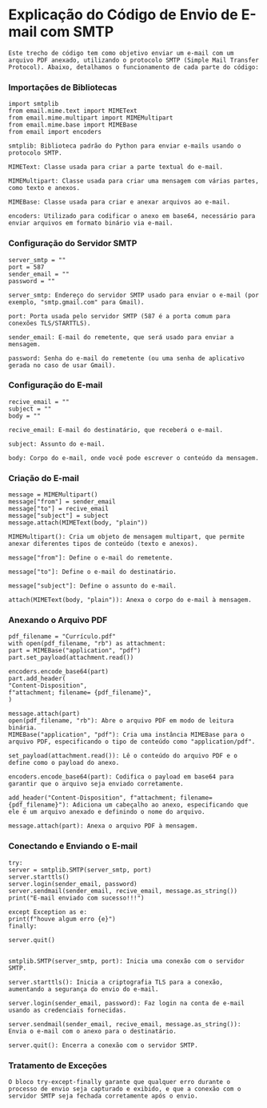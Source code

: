 # Explicação do Código de Envio de E-mail com SMTP

    Este trecho de código tem como objetivo enviar um e-mail com um arquivo PDF anexado, utilizando o protocolo SMTP (Simple Mail Transfer Protocol). Abaixo, detalhamos o funcionamento de cada parte do código:


### Importações de Bibliotecas

    import smtplib
    from email.mime.text import MIMEText
    from email.mime.multipart import MIMEMultipart
    from email.mime.base import MIMEBase
    from email import encoders

    smtplib: Biblioteca padrão do Python para enviar e-mails usando o protocolo SMTP.

    MIMEText: Classe usada para criar a parte textual do e-mail.

    MIMEMultipart: Classe usada para criar uma mensagem com várias partes, como texto e anexos.

    MIMEBase: Classe usada para criar e anexar arquivos ao e-mail.

    encoders: Utilizado para codificar o anexo em base64, necessário para enviar arquivos em formato binário via e-mail.


### Configuração do Servidor SMTP

    server_smtp = ""
    port = 587
    sender_email = ""
    password = ""

    server_smtp: Endereço do servidor SMTP usado para enviar o e-mail (por exemplo, "smtp.gmail.com" para Gmail).

    port: Porta usada pelo servidor SMTP (587 é a porta comum para conexões TLS/STARTTLS).

    sender_email: E-mail do remetente, que será usado para enviar a mensagem.

    password: Senha do e-mail do remetente (ou uma senha de aplicativo gerada no caso de usar Gmail).


### Configuração do E-mail

    recive_email = ""
    subject = ""
    body = ""

    recive_email: E-mail do destinatário, que receberá o e-mail.

    subject: Assunto do e-mail.

    body: Corpo do e-mail, onde você pode escrever o conteúdo da mensagem.


### Criação do E-mail

    message = MIMEMultipart()
    message["from"] = sender_email
    message["to"] = recive_email
    message["subject"] = subject
    message.attach(MIMEText(body, "plain"))

    MIMEMultipart(): Cria um objeto de mensagem multipart, que permite anexar diferentes tipos de conteúdo (texto e anexos).

    message["from"]: Define o e-mail do remetente.

    message["to"]: Define o e-mail do destinatário.

    message["subject"]: Define o assunto do e-mail.

    attach(MIMEText(body, "plain")): Anexa o corpo do e-mail à mensagem.


### Anexando o Arquivo PDF

    pdf_filename = "Currículo.pdf"
    with open(pdf_filename, "rb") as attachment:
    part = MIMEBase("application", "pdf")
    part.set_payload(attachment.read())

    encoders.encode_base64(part)
    part.add_header(
    "Content-Disposition",
    f"attachment; filename= {pdf_filename}",
    )

    message.attach(part)
    open(pdf_filename, "rb"): Abre o arquivo PDF em modo de leitura binária.
    MIMEBase("application", "pdf"): Cria uma instância MIMEBase para o arquivo PDF, especificando o tipo de conteúdo como "application/pdf".

    set_payload(attachment.read()): Lê o conteúdo do arquivo PDF e o define como o payload do anexo.

    encoders.encode_base64(part): Codifica o payload em base64 para garantir que o arquivo seja enviado corretamente.

    add_header("Content-Disposition", f"attachment; filename= {pdf_filename}"): Adiciona um cabeçalho ao anexo, especificando que ele é um arquivo anexado e definindo o nome do arquivo.

    message.attach(part): Anexa o arquivo PDF à mensagem.


### Conectando e Enviando o E-mail

    try:
    server = smtplib.SMTP(server_smtp, port)
    server.starttls()
    server.login(sender_email, password)
    server.sendmail(sender_email, recive_email, message.as_string())
    print("E-mail enviado com sucesso!!!")

    except Exception as e:
    print(f"houve algum erro {e}")
    finally:

    server.quit()


    smtplib.SMTP(server_smtp, port): Inicia uma conexão com o servidor SMTP.

    server.starttls(): Inicia a criptografia TLS para a conexão, aumentando a segurança do envio do e-mail.

    server.login(sender_email, password): Faz login na conta de e-mail usando as credenciais fornecidas.

    server.sendmail(sender_email, recive_email, message.as_string()): Envia o e-mail com o anexo para o destinatário.

    server.quit(): Encerra a conexão com o servidor SMTP.


### Tratamento de Exceções

    O bloco try-except-finally garante que qualquer erro durante o processo de envio seja capturado e exibido, e que a conexão com o servidor SMTP seja fechada corretamente após o envio.